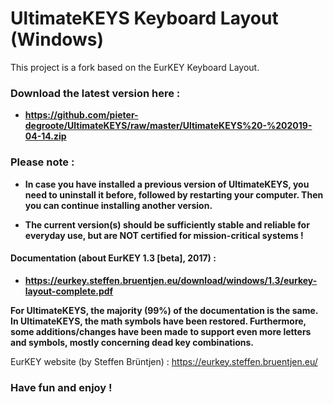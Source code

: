 # UltimateKEYS Keyboard Layout (Windows)
This project is a fork based on the EurKEY Keyboard Layout.

### Download the latest version here :

- **https://github.com/pieter-degroote/UltimateKEYS/raw/master/UltimateKEYS%20-%202019-04-14.zip**


### Please note :

- **In case you have installed a previous version of UltimateKEYS, you need to uninstall it before, followed by restarting your computer. Then you can continue installing another version.**

- **The current version(s) should be sufficiently stable and reliable for everyday use, but are NOT certified for mission-critical systems !**


#### Documentation (about EurKEY 1.3 [beta], 2017) :

- **https://eurkey.steffen.bruentjen.eu/download/windows/1.3/eurkey-layout-complete.pdf**

**For UltimateKEYS, the majority (99%) of the documentation is the same. In UltimateKEYS, the math symbols have been restored. Furthermore, some additions/changes have been made to support even more letters and symbols, mostly concerning dead key combinations.**

EurKEY website (by Steffen Brüntjen) :  https://eurkey.steffen.bruentjen.eu/

### Have fun and enjoy !
